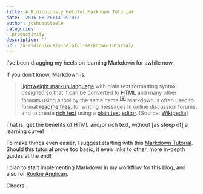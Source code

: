 ```yaml
---
title: A Ridiculously Helpful Markdown Tutorial
date: '2016-08-26T14:09:01Z'
author: joshuapsteele
categories:
- productivity
description: ''
url: /a-ridiculously-helpful-markdown-tutorial/
---
```

I’ve been dragging my heels on learning Markdown for awhile now.

If you don’t know, Markdown is:

> [lightweight markup language](https://en.wikipedia.org/wiki/Lightweight_markup_language "Lightweight markup language") with plain text formatting syntax designed so that it can be converted to [HTML](https://en.wikipedia.org/wiki/HTML "HTML") and many other formats using a tool by the same name.<sup class="reference" id="cite_ref-8">[\[8\]](https://en.wikipedia.org/wiki/Markdown#cite_note-8)</sup> Markdown is often used to format [readme files](https://en.wikipedia.org/wiki/README "README"), for writing messages in online discussion forums, and to create [rich text](https://en.wikipedia.org/wiki/Formatted_text "Formatted text") using a [plain text](https://en.wikipedia.org/wiki/Plain_text "Plain text") [editor](https://en.wikipedia.org/wiki/Text_editor "Text editor"). \[Source: [Wikipedia](https://en.wikipedia.org/wiki/Markdown)\]

That is, get the benefits of HTML and/or rich text, without \[as steep of\] a learning curve!

To make things even easier, I suggest starting with this [Markdown](http://www.markdowntutorial.com/)[ Tutorial](http://www.markdowntutorial.com/). Should this tutorial prove too basic, it even links to other, more in-depth guides at the end!

I plan to start implementing Markdown in my workflow for this blog, and also for [Rookie Anglican](http://www.rookieanglican.com/).

Cheers!